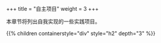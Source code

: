 +++
title = "自主项目"
weight = 3
+++


本章节将列出自我实现的一些实践项目。

{{% children containerstyle="div" style="h2" depth="3"  %}}